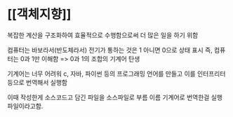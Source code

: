 # [[객체지향]]
복잡한 계산을 구조화하여 효율적으로 수행함으로써 더 많은 일을 하기 위함

컴퓨터는 바보라서(반도체라서) 전기가 통하는 것은 1 아니면 0으로 상태 표시
	즉, 컴퓨터는 0과 1만 이해함 => 0과 1의 조합의 기계어 탄생

기계어는 너무 어려워 c, 자바, 파이썬 등의 프로그래밍 언어를 만들고 이를 인터프리터 등으로 번역해서 실행함

이때 작성한게 소스코드고 담긴 파일을 소스파일로 부름 이름 기계어로 번역한걸 실행 파일이라고함.

